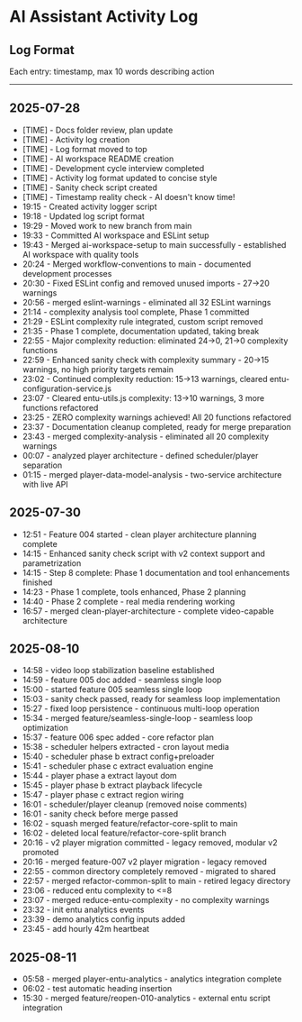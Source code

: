 # AI Assistant Activity Log

## Log Format

Each entry: timestamp, max 10 words describing action

---

## 2025-07-28

- [TIME] - Docs folder review, plan update
- [TIME] - Activity log creation
- [TIME] - Log format moved to top
- [TIME] - AI workspace README creation
- [TIME] - Development cycle interview completed
- [TIME] - Activity log format updated to concise style
- [TIME] - Sanity check script created
- [TIME] - Timestamp reality check - AI doesn't know time!
- 19:15 - Created activity logger script
- 19:18 - Updated log script format
- 19:29 - Moved work to new branch from main
- 19:33 - Committed AI workspace and ESLint setup
- 19:43 - Merged ai-workspace-setup to main successfully - established AI workspace with quality tools
- 20:24 - Merged workflow-conventions to main - documented development processes
- 20:30 - Fixed ESLint config and removed unused imports - 27→20 warnings
- 20:56 - merged eslint-warnings - eliminated all 32 ESLint warnings
- 21:14 - complexity analysis tool complete, Phase 1 committed
- 21:29 - ESLint complexity rule integrated, custom script removed
- 21:35 - Phase 1 complete, documentation updated, taking break
- 22:55 - Major complexity reduction: eliminated 24→0, 21→0 complexity functions
- 22:59 - Enhanced sanity check with complexity summary - 20→15 warnings, no high priority targets remain
- 23:02 - Continued complexity reduction: 15→13 warnings, cleared entu-configuration-service.js
- 23:07 - Cleared entu-utils.js complexity: 13→10 warnings, 3 more functions refactored
- 23:25 - ZERO complexity warnings achieved! All 20 functions refactored
- 23:37 - Documentation cleanup completed, ready for merge preparation
- 23:43 - merged complexity-analysis - eliminated all 20 complexity warnings
- 00:07 - analyzed player architecture - defined scheduler/player separation
- 01:15 - merged player-data-model-analysis - two-service architecture with live API

## 2025-07-30

- 12:51 - Feature 004 started - clean player architecture planning complete
- 14:15 - Enhanced sanity check script with v2 context support and parametrization
- 14:15 - Step 8 complete: Phase 1 documentation and tool enhancements finished
- 14:23 - Phase 1 complete, tools enhanced, Phase 2 planning
- 14:40 - Phase 2 complete - real media rendering working
- 16:57 - merged clean-player-architecture - complete video-capable architecture

## 2025-08-10

- 14:58 - video loop stabilization baseline established
- 14:59 - feature 005 doc added - seamless single loop
- 15:00 - started feature 005 seamless single loop
- 15:03 - sanity check passed, ready for seamless loop implementation
- 15:27 - fixed loop persistence - continuous multi-loop operation
- 15:34 - merged feature/seamless-single-loop - seamless loop optimization
- 15:37 - feature 006 spec added - core refactor plan
- 15:38 - scheduler helpers extracted - cron layout media
- 15:40 - scheduler phase b extract config+preloader
- 15:41 - scheduler phase c extract evaluation engine
- 15:44 - player phase a extract layout dom
- 15:45 - player phase b extract playback lifecycle
- 15:47 - player phase c extract region wiring
- 16:01 - scheduler/player cleanup (removed noise comments)
- 16:01 - sanity check before merge passed
- 16:02 - squash merged feature/refactor-core-split to main
- 16:02 - deleted local feature/refactor-core-split branch
- 20:16 - v2 player migration committed - legacy removed, modular v2 promoted
- 20:16 - merged feature-007 v2 player migration - legacy removed
- 22:55 - common directory completely removed - migrated to shared
- 22:57 - merged refactor-common-split to main - retired legacy directory
- 23:06 - reduced entu complexity to <=8
- 23:07 - merged reduce-entu-complexity - no complexity warnings
- 23:32 - init entu analytics events
- 23:39 - demo analytics config inputs added
- 23:45 - add hourly 42m heartbeat

## 2025-08-11

- 05:58 - merged player-entu-analytics - analytics integration complete
- 06:02 - test automatic heading insertion
- 15:30 - merged feature/reopen-010-analytics - external entu script integration
